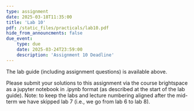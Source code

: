 ```yaml
---
type: assignment
date: 2025-03-18T11:35:00
title: 'Lab 10'
pdf: /static_files/practicals/lab10.pdf
hide_from_announcments: false
due_event: 
    type: due
    date: 2025-03-24T23:59:00
    description: 'Assignment 10 Deadline'
---
```


The lab guide (including assignment questions) is available above.

Please submit your solutions to this assignment via the course brightspace as a jupyter notebook in .ipynb format (as described at the start of the lab guide).
Note: to keep the labs and lecture numbering aligned after the mid-term we have skipped lab 7 (i.e., we go from lab 6 to lab 8).
